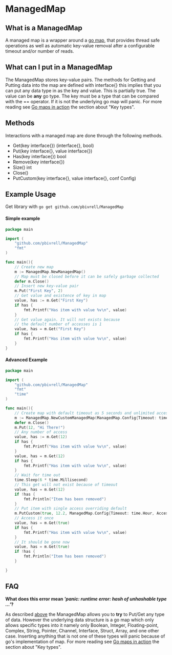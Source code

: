 # ManagedMap

## What is a ManagedMap
A managed map is a wrapper around a [go map](https://blog.golang.org/go-maps-in-action), that provides thread safe operations as well as automatic key-value removal after a configurable timeout and/or number of reads.

## What can I put in a ManagedMap
The ManagedMap stores key-value pairs. The methods for Getting and Putting data into the map are defined with interface{} this implies that you can put any data type in as the key and value. This is partially true. The value can be __any__ go type. The key must be a type that can be compared with the == operator. If it is not the underlying go map will panic. For more reading see [Go maps in action](https://blog.golang.org/go-maps-in-action) the section about "Key types".

## Methods
Interactions with a managed map are done through the following methods.
* Get(key interface{}) (interface{}, bool)
* Put(key interface{}, value interface{})
* Has(key interface{}) bool
* Remove(key interface{})
* Size() int
* Close()
* PutCustom(key interface{}, value interface{}, conf Config)

## Example Usage
Get library with `go get github.com/pbivrell/ManagedMap`

#### Simple example
```go
package main

import (
    "github.com/pbivrell/ManagedMap" 
    "fmt"
)

func main(){
    // Create new map
    m := ManagedMap.NewManagedMap()
    // Map must be closed before it can be safely garbage collected
    defer m.Close()
    // Insert new key-value pair    
    m.Put("First Key", 2)
    // Get value and existence of key in map
    value, has := m.Get("First Key")
    if has {
        fmt.Printf("Has item with value %v\n", value)
    }
    // Get value again. It will not exists because
    // the default number of accesses is 1
    value, has = m.Get("First Key")
    if has {
        fmt.Printf("Has item with value %v\n", value)
    }
}

```

#### Advanced Example
``` go
package main

import (
    "github.com/pbivrell/ManagedMap" 
    "fmt"
    "time"
)

func main(){
    // Create map with default timeout as 5 seconds and unlimited accesses
    m := ManagedMap.NewCustomManagedMap(ManagedMap.Config{Timeout: time.Millisecond * 5, AccessCount: 0})
    defer m.Close()
    m.Put(12, "Hi There!")
    // Any number of access
    value, has := m.Get(12)
    if has {
        fmt.Printf("Has item with value %v\n", value)
    }
    value, has = m.Get(12)
    if has {
        fmt.Printf("Has item with value %v\n", value)
    }
    // Wait for time out
    time.Sleep(6 * time.Millisecond)
    // This get will not exist because of timeout
    value, has = m.Get(12)
    if !has {
        fmt.Println("Item has been removed")
    }
    // Put item with single access overriding default
    m.PutCustom(true, 12.2, ManagedMap.Config{Timeout: time.Hour, AccessCount: 1})
    // Access it once
    value, has = m.Get(true)
    if has {
        fmt.Printf("Has item with value %v\n", value)
    }
    // It should be gone now
    value, has = m.Get(true)
    if !has {
        fmt.Println("Item has been removed")
    }

}
```

## FAQ
__What does this error mean *'panic: runtime error: hash of unhashable type ...'*?__

As described [above](#What-can-I-put-in-a-ManagedMap) the ManagedMap allows you to __try__ to Put/Get any type of data. However the underlying data structure is a go map which only allows specific types into it namely only Boolean, Integer, Floating-point, Complex, String, Pointer, Channel, Interface, Struct, Array, and one other case. Inserting anything that is not one of these types will panic because of go's implementation of map. For more reading see [Go maps in action](https://blog.golang.org/go-maps-in-action) the section about "Key types".


